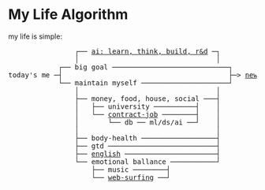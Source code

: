 # My Life Algorithm
my life is simple:
<pre>
                ┌── <a href="placeholder.md">ai: learn, think, build, r&d</a> ─┐
                │                                 │
            ┌── big goal ────────────────────────────┐
today's me ─┤                                        ├─> <a href="placeholder.md">new horizons</a>
            └── maintain myself ─────────────────────┘
                │                                 │
                ├── money, food, house, social ───┤
                │   ├── university ──────────┤    │
                │   └── <a href="contract-job">contract-job</a> ────────┤    │
                │       └── db ── ml/ds/ai ──┘    │
                │                                 │
                ├── body-health ──────────────────┤                                           
                ├── gtd ──────────────────────────┤
                ├── <a href="english.md">english</a> ──────────────────────┤
                └── emotional ballance ───────────┘
                    ├── music ────────┤
                    └── <a href="surfing.md">web-surfing</a> ──┘
</pre>
